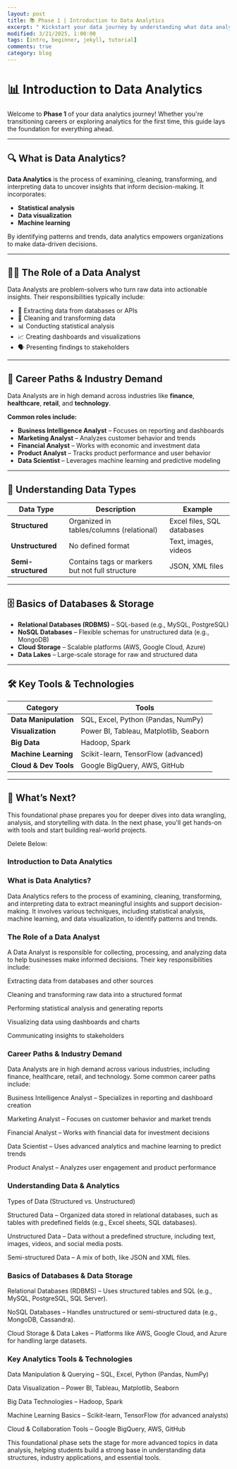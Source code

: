 ```yaml
---
layout: post
title: 📚 Phase 1 | Introduction to Data Analytics 
excerpt: " Kickstart your data journey by understanding what data analytics is, the role of a data analyst, and essential tools used in the industry."
modified: 3/21/2025, 1:00:00
tags: [intro, beginner, jekyll, tutorial]
comments: true
category: blog
---
```



# 📊 Introduction to Data Analytics

Welcome to **Phase 1** of your data analytics journey! Whether you're transitioning careers or exploring analytics for the first time, this guide lays the foundation for everything ahead.

---

## 🔍 What is Data Analytics?

**Data Analytics** is the process of examining, cleaning, transforming, and interpreting data to uncover insights that inform decision-making. It incorporates:

- **Statistical analysis**
- **Data visualization**
- **Machine learning**

By identifying patterns and trends, data analytics empowers organizations to make data-driven decisions.

---

## 👩‍💻 The Role of a Data Analyst

Data Analysts are problem-solvers who turn raw data into actionable insights. Their responsibilities typically include:

- 🔄 Extracting data from databases or APIs  
- 🧹 Cleaning and transforming data  
- 📊 Conducting statistical analysis  
- 📈 Creating dashboards and visualizations  
- 🗣️ Presenting findings to stakeholders  

---

## 🚀 Career Paths & Industry Demand

Data Analysts are in high demand across industries like **finance**, **healthcare**, **retail**, and **technology**.

**Common roles include:**

- **Business Intelligence Analyst** – Focuses on reporting and dashboards  
- **Marketing Analyst** – Analyzes customer behavior and trends  
- **Financial Analyst** – Works with economic and investment data  
- **Product Analyst** – Tracks product performance and user behavior  
- **Data Scientist** – Leverages machine learning and predictive modeling  

---

## 🧠 Understanding Data Types

| Data Type        | Description                                                   | Example                    |
|------------------|---------------------------------------------------------------|----------------------------|
| **Structured**    | Organized in tables/columns (relational)                     | Excel files, SQL databases |
| **Unstructured**  | No defined format                                             | Text, images, videos       |
| **Semi-structured** | Contains tags or markers but not full structure           | JSON, XML files            |

---

## 🗄️ Basics of Databases & Storage

- **Relational Databases (RDBMS)** – SQL-based (e.g., MySQL, PostgreSQL)  
- **NoSQL Databases** – Flexible schemas for unstructured data (e.g., MongoDB)  
- **Cloud Storage** – Scalable platforms (AWS, Google Cloud, Azure)  
- **Data Lakes** – Large-scale storage for raw and structured data  

---

## 🛠️ Key Tools & Technologies

| Category              | Tools                                      |
|-----------------------|--------------------------------------------|
| **Data Manipulation** | SQL, Excel, Python (Pandas, NumPy)         |
| **Visualization**     | Power BI, Tableau, Matplotlib, Seaborn     |
| **Big Data**          | Hadoop, Spark                              |
| **Machine Learning**  | Scikit-learn, TensorFlow (advanced)        |
| **Cloud & Dev Tools** | Google BigQuery, AWS, GitHub               |

---

## 🎯 What’s Next?

This foundational phase prepares you for deeper dives into data wrangling, analysis, and storytelling with data. In the next phase, you'll get hands-on with tools and start building real-world projects.

Delete Below:


### Introduction to Data Analytics

### What is Data Analytics?

Data Analytics refers to the process of examining, cleaning, transforming, and interpreting data to extract meaningful insights and support decision-making. It involves various techniques, including statistical analysis, machine learning, and data visualization, to identify patterns and trends.

### The Role of a Data Analyst

A Data Analyst is responsible for collecting, processing, and analyzing data to help businesses make informed decisions. Their key responsibilities include:

Extracting data from databases and other sources

Cleaning and transforming raw data into a structured format

Performing statistical analysis and generating reports

Visualizing data using dashboards and charts

Communicating insights to stakeholders

### Career Paths & Industry Demand

Data Analysts are in high demand across various industries, including finance, healthcare, retail, and technology. Some common career paths include:

Business Intelligence Analyst – Specializes in reporting and dashboard creation

Marketing Analyst – Focuses on customer behavior and market trends

Financial Analyst – Works with financial data for investment decisions

Data Scientist – Uses advanced analytics and machine learning to predict trends

Product Analyst – Analyzes user engagement and product performance

### Understanding Data & Analytics

Types of Data (Structured vs. Unstructured)

Structured Data – Organized data stored in relational databases, such as tables with predefined fields (e.g., Excel sheets, SQL databases).

Unstructured Data – Data without a predefined structure, including text, images, videos, and social media posts.

Semi-structured Data – A mix of both, like JSON and XML files.

### Basics of Databases & Data Storage

Relational Databases (RDBMS) – Uses structured tables and SQL (e.g., MySQL, PostgreSQL, SQL Server).

NoSQL Databases – Handles unstructured or semi-structured data (e.g., MongoDB, Cassandra).

Cloud Storage & Data Lakes – Platforms like AWS, Google Cloud, and Azure for handling large datasets.

### Key Analytics Tools & Technologies

Data Manipulation & Querying – SQL, Excel, Python (Pandas, NumPy)

Data Visualization – Power BI, Tableau, Matplotlib, Seaborn

Big Data Technologies – Hadoop, Spark

Machine Learning Basics – Scikit-learn, TensorFlow (for advanced analysts)

Cloud & Collaboration Tools – Google BigQuery, AWS, GitHub

This foundational phase sets the stage for more advanced topics in data analysis, helping students build a strong base in understanding data structures, industry applications, and essential tools.
